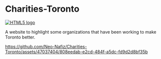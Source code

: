 # Charities-Toronto
<a href="https://github.com/your-github-username/your-repo-name"><img src="https://img.shields.io/badge/HTML5-E34F26?style=for-the-badge&logo=html5&logoColor=white" alt="HTML5 logo" ></a>

A website to highlight some organizations that have been working to make Toronto better.

https://github.com/Neo-Nafiz/Charities-Toronto/assets/47037404/808eedab-e2cd-484f-a5dc-fd9d2d8bf35b




